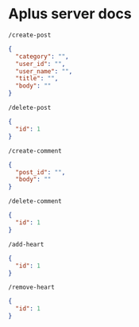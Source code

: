 # Aplus server docs

`/create-post`

```json
{
  "category": "",
  "user_id": "",
  "user_name": "",
  "title": "",
  "body": ""
}
```

`/delete-post`

```json
{
  "id": 1
}
```

`/create-comment`

```json
{
  "post_id": "",
  "body": ""
}
```

`/delete-comment`

```json
{
  "id": 1
}
```

`/add-heart`

```json
{
  "id": 1
}
```

`/remove-heart`

```json
{
  "id": 1
}
```
